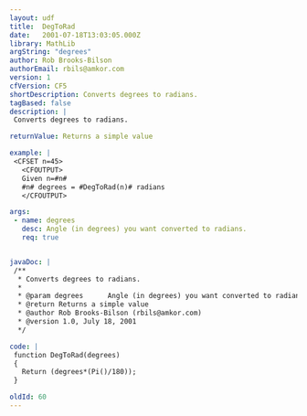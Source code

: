 ```yaml
---
layout: udf
title:  DegToRad
date:   2001-07-18T13:03:05.000Z
library: MathLib
argString: "degrees"
author: Rob Brooks-Bilson
authorEmail: rbils@amkor.com
version: 1
cfVersion: CF5
shortDescription: Converts degrees to radians.
tagBased: false
description: |
 Converts degrees to radians.

returnValue: Returns a simple value

example: |
 <CFSET n=45>
   <CFOUTPUT>
   Given n=#n#
   #n# degrees = #DegToRad(n)# radians
   </CFOUTPUT>

args:
 - name: degrees
   desc: Angle (in degrees) you want converted to radians.
   req: true


javaDoc: |
 /**
  * Converts degrees to radians.
  * 
  * @param degrees      Angle (in degrees) you want converted to radians. 
  * @return Returns a simple value 
  * @author Rob Brooks-Bilson (rbils@amkor.com) 
  * @version 1.0, July 18, 2001 
  */

code: |
 function DegToRad(degrees)
 {
   Return (degrees*(Pi()/180));
 }

oldId: 60
---
```


